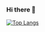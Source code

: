 ### Hi there 👋
[![Top Langs](https://github-readme-stats.vercel.app/api/top-langs/?username=wislla&layout=compact)](https://github.com/anuraghazra/github-readme-stats)
<!--
**wislla/wislla** is a ✨ _special_ ✨ repository because its `README.md` (this file) appears on your GitHub profile.

Here are some ideas to get you started:

- 🔭 I’m currently working on ...
- 🌱 I’m currently learning ...
- 👯 I’m looking to collaborate on ...
- 🤔 I’m looking for help with ...
- 💬 Ask me about ...
- 📫 How to reach me: ...
- 😄 Pronouns: ...
- ⚡ Fun fact: ...
-->
